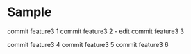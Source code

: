 # Sample

commit feature3 1
commit feature3 2 - edit
commit feature3 3

commit feature3 4
commit feature3 5
commit feature3 6
